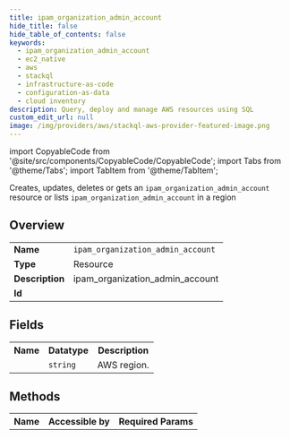```yaml
---
title: ipam_organization_admin_account
hide_title: false
hide_table_of_contents: false
keywords:
  - ipam_organization_admin_account
  - ec2_native
  - aws
  - stackql
  - infrastructure-as-code
  - configuration-as-data
  - cloud inventory
description: Query, deploy and manage AWS resources using SQL
custom_edit_url: null
image: /img/providers/aws/stackql-aws-provider-featured-image.png
---
```


import CopyableCode from '@site/src/components/CopyableCode/CopyableCode';
import Tabs from '@theme/Tabs';
import TabItem from '@theme/TabItem';

Creates, updates, deletes or gets an <code>ipam_organization_admin_account</code> resource or lists <code>ipam_organization_admin_account</code> in a region

## Overview
<table><tbody>
<tr><td><b>Name</b></td><td><code>ipam_organization_admin_account</code></td></tr>
<tr><td><b>Type</b></td><td>Resource</td></tr>
<tr><td><b>Description</b></td><td>ipam_organization_admin_account</td></tr>
<tr><td><b>Id</b></td><td><CopyableCode code="aws.ec2_native.ipam_organization_admin_account" /></td></tr>
</tbody></table>

## Fields
<table><tbody><tr><th>Name</th><th>Datatype</th><th>Description</th></tr><tr><td><CopyableCode code="region" /></td><td><code>string</code></td><td>AWS region.</td></tr>
</tbody></table>

## Methods

<table><tbody>
  <tr>
    <th>Name</th>
    <th>Accessible by</th>
    <th>Required Params</th>
  </tr>
</tbody></table>






